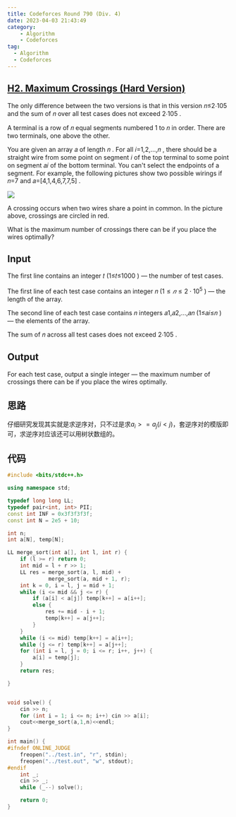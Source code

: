 ```yaml
---
title: Codeforces Round 790 (Div. 4)
date: 2023-04-03 21:43:49
category: 
    - Algorithm
    - Codeforces
tag:
  - Algorithm
  - Codeforces
---
```


## [H2. Maximum Crossings (Hard Version)](https://codeforces.com/contest/1676/problem/H2)

The only difference between the two versions is that in this version 𝑛≤2⋅105 and the sum of 𝑛 over all test cases does not exceed 2⋅105 .

A terminal is a row of 𝑛 equal segments numbered 1 to 𝑛 in order. There are two terminals, one above the other.

You are given an array 𝑎 of length 𝑛 . For all 𝑖=1,2,…,𝑛 , there should be a straight wire from some point on segment 𝑖 of the top terminal to some point on segment 𝑎𝑖 of the bottom terminal. You can't select the endpoints of a segment. For example, the following pictures show two possible wirings if 𝑛=7 and 𝑎=[4,1,4,6,7,7,5] .

![](https://espresso.codeforces.com/660719c81039b1ce9c48c6c80d2c922157422c16.png)

A crossing occurs when two wires share a point in common. In the picture above, crossings are circled in red.

What is the maximum number of crossings there can be if you place the wires optimally?

## Input 

The first line contains an integer 𝑡 (1≤𝑡≤1000 ) — the number of test cases.

The first line of each test case contains an integer 𝑛 ($1≤𝑛≤2⋅10^5$ ) — the length of the array.

The second line of each test case contains 𝑛 integers 𝑎1,𝑎2,…,𝑎𝑛 (1≤𝑎𝑖≤𝑛 ) — the elements of the array.

The sum of 𝑛 across all test cases does not exceed 2⋅105 .

## Output

For each test case, output a single integer — the maximum number of crossings there can be if you place the wires optimally.



## 思路

仔细研究发现其实就是求逆序对，只不过是求$a_i>=a_j(i<j)$，套逆序对的模版即可，求逆序对应该还可以用树状数组的。

## 代码

```cpp
#include <bits/stdc++.h>

using namespace std;

typedef long long LL;
typedef pair<int, int> PII;
const int INF = 0x3f3f3f3f;
const int N = 2e5 + 10;

int n;
int a[N], temp[N];

LL merge_sort(int a[], int l, int r) {
    if (l >= r) return 0;
    int mid = l + r >> 1;
    LL res = merge_sort(a, l, mid) +
             merge_sort(a, mid + 1, r);
    int k = 0, i = l, j = mid + 1;
    while (i <= mid && j <= r) {
        if (a[i] < a[j]) temp[k++] = a[i++];
        else {
            res += mid - i + 1;
            temp[k++] = a[j++];
        }
    }
    while (i <= mid) temp[k++] = a[i++];
    while (j <= r) temp[k++] = a[j++];
    for (int i = l, j = 0; i <= r; i++, j++) {
        a[i] = temp[j];
    }
    return res;

}


void solve() {
    cin >> n;
    for (int i = 1; i <= n; i++) cin >> a[i];
    cout<<merge_sort(a,1,n)<<endl;
}

int main() {
#ifndef ONLINE_JUDGE
    freopen("../test.in", "r", stdin);
    freopen("../test.out", "w", stdout);
#endif
    int _;
    cin >> _;
    while (_--) solve();

    return 0;
}
```

